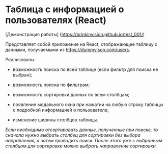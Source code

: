 # Таблица с информацией о пользователях (React)

[Демонстрация работы] (https://brinkinvision.github.io/test_001/)

Представляет собой приложение на React, отображающее таблицу с данными, получаемыми из https://dummyjson.com/users.

Реализованы:

- возможность поиска по всей таблице (если фильтр для поиска не выбран);

- возможность поиска по фильтрам;

- возможность сортировки данных по всем столбцам;

- появление модального окна при нажатии на любую строку таблицы с подробной информацией о пользователе;

- изменение ширины столбцов таблицы.

_Если необходимо отсортировать данные, полученные при поиске, то сначала нужно выбрать столбец для сортировки без выбора направления, а затем проводить поиск. После этого уже с выбранным столбцом для сортировки можно выбрать направление сортировки._
